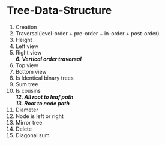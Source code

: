 # Tree-Data-Structure
  1. Creation
  2. Traversal(level-order + pre-order + in-order + post-order)
  3. Height
  4. Left view
  5. Right view <br> 
***6. Vertical order traversal***
  7.  Top view
  8.  Bottom view
  9.  Is Identical binary trees
  10. Sum tree
  11. Is cousins <br>
***12. All root to leaf path*** <br>
***13. Root to node path***
  14. Diameter
  15. Node is left or right
  16. Mirror tree
  17. Delete
  18. Diagonal sum
